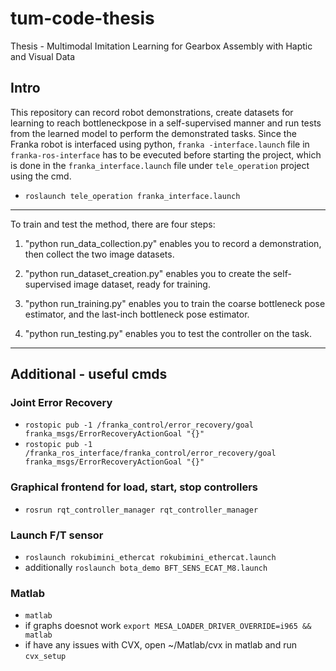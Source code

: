 # tum-code-thesis
Thesis - Multimodal Imitation Learning for Gearbox Assembly with Haptic and Visual Data

## Intro
This repository can record robot demonstrations, create datasets for learning to reach bottleneckpose in a self-supervised manner and run tests from the learned model to perform the demonstrated tasks.
Since the Franka robot is interfaced using python, `franka -interface.launch` file in `franka-ros-interface` has to be evecuted before starting the project, which is done in the `franka_interface.launch` file under `tele_operation` project using the cmd. 
- `roslaunch tele_operation franka_interface.launch `


****

To train and test the method, there are four steps:

1. "python run_data_collection.py" enables you to record a demonstration, then collect the two image datasets.

2. "python run_dataset_creation.py" enables you to create the self-supervised image dataset, ready for training.

3. "python run_training.py" enables you to train the coarse bottleneck pose estimator, and the last-inch bottleneck pose estimator.

4. "python run_testing.py" enables you to test the controller on the task.

****






## Additional - useful cmds
### Joint Error Recovery
- `rostopic pub -1 /franka_control/error_recovery/goal franka_msgs/ErrorRecoveryActionGoal "{}"`
- `rostopic pub -1 /franka_ros_interface/franka_control/error_recovery/goal franka_msgs/ErrorRecoveryActionGoal "{}"`

### Graphical frontend for load, start, stop controllers 
- `rosrun rqt_controller_manager rqt_controller_manager`

### Launch F/T sensor
- `roslaunch rokubimini_ethercat rokubimini_ethercat.launch`
- additionally `roslaunch bota_demo BFT_SENS_ECAT_M8.launch`

### Matlab
- `matlab`
- if graphs doesnot work `export MESA_LOADER_DRIVER_OVERRIDE=i965 && matlab`
- if have any issues with CVX, open ~/Matlab/cvx in matlab and run `cvx_setup`
